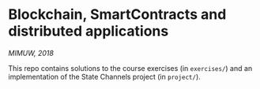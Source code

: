 # Blockchain, SmartContracts and distributed applications
*MIMUW, 2018*  
  
This repo contains solutions to the course exercises (in `exercises/`) and an implementation of the State Channels project (in `project/`).
